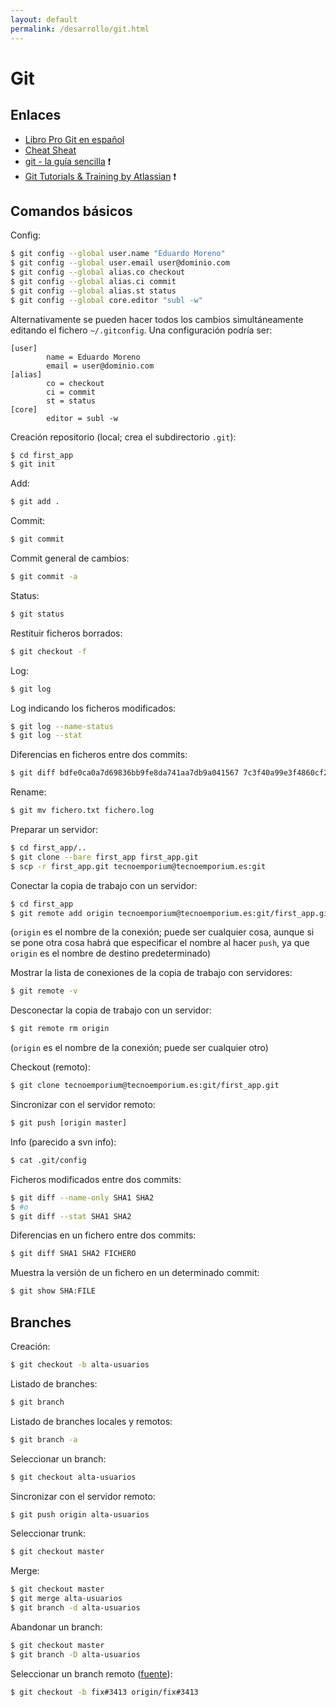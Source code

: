 ```yaml
---
layout: default
permalink: /desarrollo/git.html
---
```


# Git

## Enlaces

*  [Libro Pro Git en español](http://git-scm.com/book/es)
*  [Cheat Sheat](http://cheat.errtheblog.com/s/git)
*  [git - la guía sencilla](http://rogerdudler.github.com/git-guide/index.es.html) :exclamation:
*  [Git Tutorials & Training by Atlassian](http://atlassian.com/git) :exclamation:

## Comandos básicos

Config:

```bash
$ git config --global user.name "Eduardo Moreno"
$ git config --global user.email user@dominio.com
$ git config --global alias.co checkout
$ git config --global alias.ci commit
$ git config --global alias.st status
$ git config --global core.editor "subl -w"
```

Alternativamente se pueden hacer todos los cambios simultáneamente editando el fichero `~/.gitconfig`. Una configuración podría ser:

```
[user]
        name = Eduardo Moreno
        email = user@dominio.com
[alias]
        co = checkout
        ci = commit
        st = status
[core]
        editor = subl -w
```

Creación repositorio (local; crea el subdirectorio `.git`):

```bash
$ cd first_app
$ git init
```

Add:

```bash
$ git add .
```

Commit:

```bash
$ git commit
```

Commit general de cambios:

```bash
$ git commit -a
```

Status:

```bash
$ git status
```

Restituir ficheros borrados:

```bash
$ git checkout -f
```

Log:

```bash
$ git log
```

Log indicando los ficheros modificados:

```bash
$ git log --name-status
$ git log --stat
```

Diferencias en ficheros entre dos commits:

```bash
$ git diff bdfe0ca0a7d69836bb9fe8da741aa7db9a041567 7c3f40a99e3f4860cf2f6327e118fd433e9ec5f6
```

Rename:

```bash
$ git mv fichero.txt fichero.log
```

Preparar un servidor:

```bash
$ cd first_app/..
$ git clone --bare first_app first_app.git
$ scp -r first_app.git tecnoemporium@tecnoemporium.es:git
```

Conectar la copia de trabajo con un servidor:

```bash
$ cd first_app
$ git remote add origin tecnoemporium@tecnoemporium.es:git/first_app.git
```

(`origin` es el nombre de la conexión; puede ser cualquier cosa, aunque si se pone otra cosa habrá que especificar el nombre al hacer `push`, ya que `origin` es el nombre de destino predeterminado)

Mostrar la lista de conexiones de la copia de trabajo con servidores:

```bash
$ git remote -v
```

Desconectar la copia de trabajo con un servidor:

```bash
$ git remote rm origin
```

(`origin` es el nombre de la conexión; puede ser cualquier otro)

Checkout (remoto):

```bash
$ git clone tecnoemporium@tecnoemporium.es:git/first_app.git
```

Sincronizar con el servidor remoto:

```bash
$ git push [origin master]
```

Info (parecido a svn info):

```bash
$ cat .git/config
```

Ficheros modificados entre dos commits:

```bash
$ git diff --name-only SHA1 SHA2
$ #o
$ git diff --stat SHA1 SHA2
```

Diferencias en un fichero entre dos commits:

```bash
$ git diff SHA1 SHA2 FICHERO
```

Muestra la versión de un fichero en un determinado commit:

```bash
$ git show SHA:FILE
```

## Branches

Creación:

```bash
$ git checkout -b alta-usuarios
```

Listado de branches:

```bash
$ git branch
```

Listado de branches locales y remotos:

```bash
$ git branch -a
```

Seleccionar un branch:

```bash
$ git checkout alta-usuarios
```

Sincronizar con el servidor remoto:

```bash
$ git push origin alta-usuarios
```

Seleccionar trunk:

```bash
$ git checkout master
```

Merge:

```bash
$ git checkout master
$ git merge alta-usuarios
$ git branch -d alta-usuarios
```

Abandonar un branch:

```bash
$ git checkout master
$ git branch -D alta-usuarios
```

Seleccionar un branch remoto ([fuente](http://git-scm.com/book/ch3-5.html#Tracking-Branches)):

```bash
$ git checkout -b fix#3413 origin/fix#3413
```
